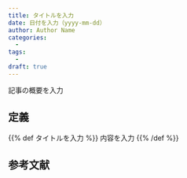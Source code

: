 ```yaml
---
title: タイトルを入力
date: 日付を入力（yyyy-mm-dd）
author: Author Name
categories:
  -
tags:
  -
draft: true
---
```


記事の概要を入力

<!--more-->

## 定義

{{% def タイトルを入力 %}}
内容を入力
{{% /def %}}

## 参考文献
